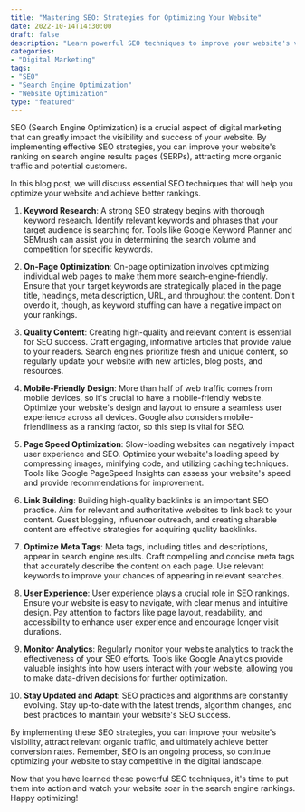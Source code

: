 ```yaml
---
title: "Mastering SEO: Strategies for Optimizing Your Website"
date: 2022-10-14T14:30:00
draft: false
description: "Learn powerful SEO techniques to improve your website's visibility and attract more organic traffic."
categories:
- "Digital Marketing"
tags:
- "SEO"
- "Search Engine Optimization"
- "Website Optimization"
type: "featured"
---
```


SEO (Search Engine Optimization) is a crucial aspect of digital marketing that can greatly impact the visibility and success of your website. By implementing effective SEO strategies, you can improve your website's ranking on search engine results pages (SERPs), attracting more organic traffic and potential customers.

In this blog post, we will discuss essential SEO techniques that will help you optimize your website and achieve better rankings.

1. **Keyword Research**: A strong SEO strategy begins with thorough keyword research. Identify relevant keywords and phrases that your target audience is searching for. Tools like Google Keyword Planner and SEMrush can assist you in determining the search volume and competition for specific keywords.

2. **On-Page Optimization**: On-page optimization involves optimizing individual web pages to make them more search-engine-friendly. Ensure that your target keywords are strategically placed in the page title, headings, meta description, URL, and throughout the content. Don't overdo it, though, as keyword stuffing can have a negative impact on your rankings.

3. **Quality Content**: Creating high-quality and relevant content is essential for SEO success. Craft engaging, informative articles that provide value to your readers. Search engines prioritize fresh and unique content, so regularly update your website with new articles, blog posts, and resources.

4. **Mobile-Friendly Design**: More than half of web traffic comes from mobile devices, so it's crucial to have a mobile-friendly website. Optimize your website's design and layout to ensure a seamless user experience across all devices. Google also considers mobile-friendliness as a ranking factor, so this step is vital for SEO.

5. **Page Speed Optimization**: Slow-loading websites can negatively impact user experience and SEO. Optimize your website's loading speed by compressing images, minifying code, and utilizing caching techniques. Tools like Google PageSpeed Insights can assess your website's speed and provide recommendations for improvement.

6. **Link Building**: Building high-quality backlinks is an important SEO practice. Aim for relevant and authoritative websites to link back to your content. Guest blogging, influencer outreach, and creating sharable content are effective strategies for acquiring quality backlinks.

7. **Optimize Meta Tags**: Meta tags, including titles and descriptions, appear in search engine results. Craft compelling and concise meta tags that accurately describe the content on each page. Use relevant keywords to improve your chances of appearing in relevant searches.

8. **User Experience**: User experience plays a crucial role in SEO rankings. Ensure your website is easy to navigate, with clear menus and intuitive design. Pay attention to factors like page layout, readability, and accessibility to enhance user experience and encourage longer visit durations.

9. **Monitor Analytics**: Regularly monitor your website analytics to track the effectiveness of your SEO efforts. Tools like Google Analytics provide valuable insights into how users interact with your website, allowing you to make data-driven decisions for further optimization.

10. **Stay Updated and Adapt**: SEO practices and algorithms are constantly evolving. Stay up-to-date with the latest trends, algorithm changes, and best practices to maintain your website's SEO success.

By implementing these SEO strategies, you can improve your website's visibility, attract relevant organic traffic, and ultimately achieve better conversion rates. Remember, SEO is an ongoing process, so continue optimizing your website to stay competitive in the digital landscape.

Now that you have learned these powerful SEO techniques, it's time to put them into action and watch your website soar in the search engine rankings. Happy optimizing!
